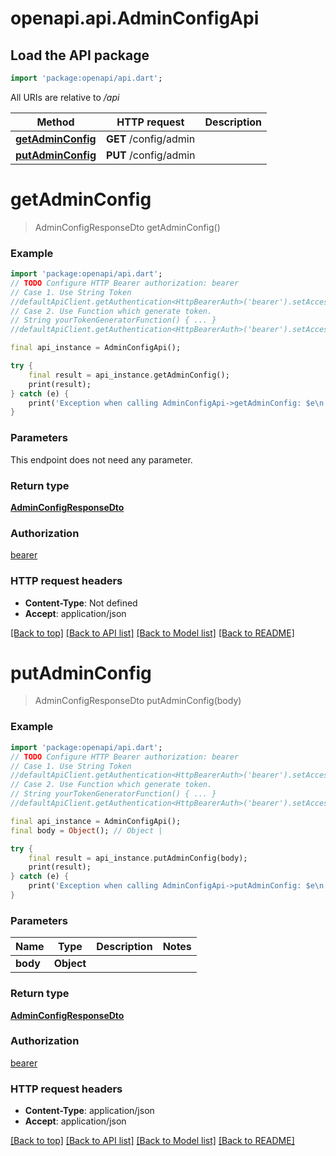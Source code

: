 # openapi.api.AdminConfigApi

## Load the API package
```dart
import 'package:openapi/api.dart';
```

All URIs are relative to */api*

Method | HTTP request | Description
------------- | ------------- | -------------
[**getAdminConfig**](AdminConfigApi.md#getadminconfig) | **GET** /config/admin | 
[**putAdminConfig**](AdminConfigApi.md#putadminconfig) | **PUT** /config/admin | 


# **getAdminConfig**
> AdminConfigResponseDto getAdminConfig()



### Example
```dart
import 'package:openapi/api.dart';
// TODO Configure HTTP Bearer authorization: bearer
// Case 1. Use String Token
//defaultApiClient.getAuthentication<HttpBearerAuth>('bearer').setAccessToken('YOUR_ACCESS_TOKEN');
// Case 2. Use Function which generate token.
// String yourTokenGeneratorFunction() { ... }
//defaultApiClient.getAuthentication<HttpBearerAuth>('bearer').setAccessToken(yourTokenGeneratorFunction);

final api_instance = AdminConfigApi();

try {
    final result = api_instance.getAdminConfig();
    print(result);
} catch (e) {
    print('Exception when calling AdminConfigApi->getAdminConfig: $e\n');
}
```

### Parameters
This endpoint does not need any parameter.

### Return type

[**AdminConfigResponseDto**](AdminConfigResponseDto.md)

### Authorization

[bearer](../README.md#bearer)

### HTTP request headers

 - **Content-Type**: Not defined
 - **Accept**: application/json

[[Back to top]](#) [[Back to API list]](../README.md#documentation-for-api-endpoints) [[Back to Model list]](../README.md#documentation-for-models) [[Back to README]](../README.md)

# **putAdminConfig**
> AdminConfigResponseDto putAdminConfig(body)



### Example
```dart
import 'package:openapi/api.dart';
// TODO Configure HTTP Bearer authorization: bearer
// Case 1. Use String Token
//defaultApiClient.getAuthentication<HttpBearerAuth>('bearer').setAccessToken('YOUR_ACCESS_TOKEN');
// Case 2. Use Function which generate token.
// String yourTokenGeneratorFunction() { ... }
//defaultApiClient.getAuthentication<HttpBearerAuth>('bearer').setAccessToken(yourTokenGeneratorFunction);

final api_instance = AdminConfigApi();
final body = Object(); // Object | 

try {
    final result = api_instance.putAdminConfig(body);
    print(result);
} catch (e) {
    print('Exception when calling AdminConfigApi->putAdminConfig: $e\n');
}
```

### Parameters

Name | Type | Description  | Notes
------------- | ------------- | ------------- | -------------
 **body** | **Object**|  | 

### Return type

[**AdminConfigResponseDto**](AdminConfigResponseDto.md)

### Authorization

[bearer](../README.md#bearer)

### HTTP request headers

 - **Content-Type**: application/json
 - **Accept**: application/json

[[Back to top]](#) [[Back to API list]](../README.md#documentation-for-api-endpoints) [[Back to Model list]](../README.md#documentation-for-models) [[Back to README]](../README.md)

